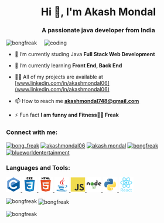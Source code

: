 <h1 align="center">Hi 👋, I'm Akash Mondal</h1>
<h3 align="center">A passionate java developer from India</h3>

<img align="right" alt="coding" width="400" src="https://user-images.githubusercontent.com/55389276/140866485-8fb1c876-9a8f-4d6a-98dc-08c4981eaf70.gif">

<p align="left"> <img src="https://komarev.com/ghpvc/?username=bongfreak&label=Profile%20views&color=0e75b6&style=flat" alt="bongfreak" /> </p>

- 🔭 I’m currently studing Java **Full Stack Web Development**

- 🌱 I’m currently learning **Front End, Back End**

- 👨‍💻 All of my projects are available at [www.linkedin.com/in/akashmondal06](www.linkedin.com/in/akashmondal06)

- 📫 How to reach me **akashmondal748@gmail.com**

- ⚡ Fun fact **I am funny and Fitness🏋️‍♀️ Freak**

<h3 align="left">Connect with me:</h3>
<p align="left">
<a href="https://twitter.com/bong_freak" target="blank"><img align="center" src="https://raw.githubusercontent.com/rahuldkjain/github-profile-readme-generator/master/src/images/icons/Social/twitter.svg" alt="bong_freak" height="30" width="40" /></a>
<a href="https://linkedin.com/in/akashmondal06" target="blank"><img align="center" src="https://raw.githubusercontent.com/rahuldkjain/github-profile-readme-generator/master/src/images/icons/Social/linked-in-alt.svg" alt="akashmondal06" height="30" width="40" /></a>
<a href="https://fb.com/akash mondal" target="blank"><img align="center" src="https://raw.githubusercontent.com/rahuldkjain/github-profile-readme-generator/master/src/images/icons/Social/facebook.svg" alt="akash mondal" height="30" width="40" /></a>
<a href="https://instagram.com/bongfreak" target="blank"><img align="center" src="https://raw.githubusercontent.com/rahuldkjain/github-profile-readme-generator/master/src/images/icons/Social/instagram.svg" alt="bongfreak" height="30" width="40" /></a>
<a href="https://www.youtube.com/c/blueworldentertainment" target="blank"><img align="center" src="https://raw.githubusercontent.com/rahuldkjain/github-profile-readme-generator/master/src/images/icons/Social/youtube.svg" alt="blueworldentertainment" height="30" width="40" /></a>
</p>

<h3 align="left">Languages and Tools:</h3>
<p align="left"> <a href="https://www.cprogramming.com/" target="_blank" rel="noreferrer"> <img src="https://raw.githubusercontent.com/devicons/devicon/master/icons/c/c-original.svg" alt="c" width="40" height="40"/> </a> <a href="https://www.w3schools.com/css/" target="_blank" rel="noreferrer"> <img src="https://raw.githubusercontent.com/devicons/devicon/master/icons/css3/css3-original-wordmark.svg" alt="css3" width="40" height="40"/> </a> <a href="https://www.w3.org/html/" target="_blank" rel="noreferrer"> <img src="https://raw.githubusercontent.com/devicons/devicon/master/icons/html5/html5-original-wordmark.svg" alt="html5" width="40" height="40"/> </a> <a href="https://www.java.com" target="_blank" rel="noreferrer"> <img src="https://raw.githubusercontent.com/devicons/devicon/master/icons/java/java-original.svg" alt="java" width="40" height="40"/> </a> <a href="https://developer.mozilla.org/en-US/docs/Web/JavaScript" target="_blank" rel="noreferrer"> <img src="https://raw.githubusercontent.com/devicons/devicon/master/icons/javascript/javascript-original.svg" alt="javascript" width="40" height="40"/> </a> <a href="https://nodejs.org" target="_blank" rel="noreferrer"> <img src="https://raw.githubusercontent.com/devicons/devicon/master/icons/nodejs/nodejs-original-wordmark.svg" alt="nodejs" width="40" height="40"/> </a> <a href="https://www.python.org" target="_blank" rel="noreferrer"> <img src="https://raw.githubusercontent.com/devicons/devicon/master/icons/python/python-original.svg" alt="python" width="40" height="40"/> </a> <a href="https://reactjs.org/" target="_blank" rel="noreferrer"> <img src="https://raw.githubusercontent.com/devicons/devicon/master/icons/react/react-original-wordmark.svg" alt="react" width="40" height="40"/> </a> </p>

<p><img align="left" src="https://github-readme-stats.vercel.app/api/top-langs?username=bongfreak&show_icons=true&locale=en&layout=compact" alt="bongfreak" /></p>

<p>&nbsp;<img align="center" src="https://github-readme-stats.vercel.app/api?username=bongfreak&show_icons=true&locale=en" alt="bongfreak" /></p>

<p><img align="center" src="https://github-readme-streak-stats.herokuapp.com/?user=bongfreak&" alt="bongfreak" /></p>
